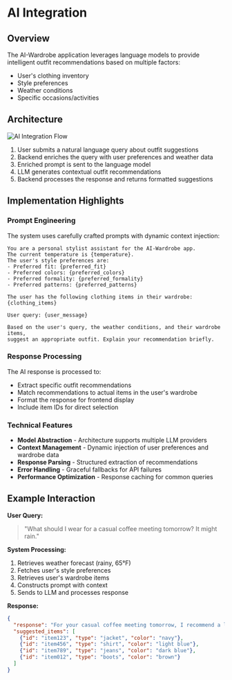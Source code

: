# AI Integration

## Overview

The AI-Wardrobe application leverages language models to provide intelligent outfit recommendations based on multiple factors:

- User's clothing inventory
- Style preferences
- Weather conditions
- Specific occasions/activities

## Architecture

![AI Integration Flow](https://i.imgur.com/placeholder.png)

1. User submits a natural language query about outfit suggestions
2. Backend enriches the query with user preferences and weather data
3. Enriched prompt is sent to the language model
4. LLM generates contextual outfit recommendations
5. Backend processes the response and returns formatted suggestions

## Implementation Highlights

### Prompt Engineering

The system uses carefully crafted prompts with dynamic context injection:

```
You are a personal stylist assistant for the AI-Wardrobe app. 
The current temperature is {temperature}.
The user's style preferences are:
- Preferred fit: {preferred_fit}
- Preferred colors: {preferred_colors}
- Preferred formality: {preferred_formality}
- Preferred patterns: {preferred_patterns}

The user has the following clothing items in their wardrobe:
{clothing_items}

User query: {user_message}

Based on the user's query, the weather conditions, and their wardrobe items, 
suggest an appropriate outfit. Explain your recommendation briefly.
```

### Response Processing

The AI response is processed to:
- Extract specific outfit recommendations
- Match recommendations to actual items in the user's wardrobe
- Format the response for frontend display
- Include item IDs for direct selection

### Technical Features

- **Model Abstraction** - Architecture supports multiple LLM providers
- **Context Management** - Dynamic injection of user preferences and wardrobe data
- **Response Parsing** - Structured extraction of recommendations
- **Error Handling** - Graceful fallbacks for API failures
- **Performance Optimization** - Response caching for common queries

## Example Interaction

**User Query:**
> "What should I wear for a casual coffee meeting tomorrow? It might rain."

**System Processing:**
1. Retrieves weather forecast (rainy, 65°F)
2. Fetches user's style preferences
3. Retrieves user's wardrobe items
4. Constructs prompt with context
5. Sends to LLM and processes response

**Response:**
```json
{
  "response": "For your casual coffee meeting tomorrow, I recommend a layered outfit that will keep you dry but stylish in the rain. Try your navy water-resistant jacket over the light blue button-down shirt, paired with your dark jeans. Complete the look with your brown leather boots which are perfect for wet weather.",
  "suggested_items": [
    {"id": "item123", "type": "jacket", "color": "navy"},
    {"id": "item456", "type": "shirt", "color": "light blue"},
    {"id": "item789", "type": "jeans", "color": "dark blue"},
    {"id": "item012", "type": "boots", "color": "brown"}
  ]
}
``` 